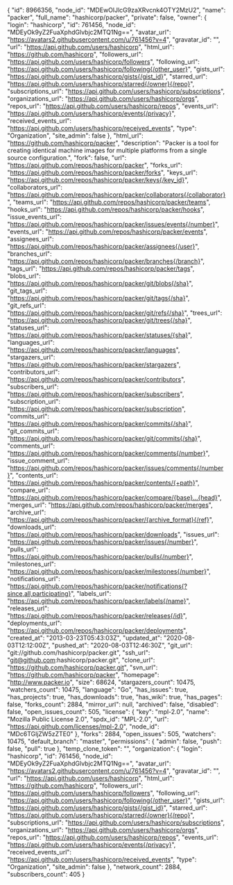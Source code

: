 {
"id": 8966356,
"node_id": "MDEwOlJlcG9zaXRvcnk4OTY2MzU2",
"name": "packer",
"full_name": "hashicorp/packer",
"private": false,
"owner": {
"login": "hashicorp",
"id": 761456,
"node_id": "MDEyOk9yZ2FuaXphdGlvbjc2MTQ1Ng==",
"avatar_url": "https://avatars2.githubusercontent.com/u/761456?v=4",
"gravatar_id": "",
"url": "https://api.github.com/users/hashicorp",
"html_url": "https://github.com/hashicorp",
"followers_url": "https://api.github.com/users/hashicorp/followers",
"following_url": "https://api.github.com/users/hashicorp/following{/other_user}",
"gists_url": "https://api.github.com/users/hashicorp/gists{/gist_id}",
"starred_url": "https://api.github.com/users/hashicorp/starred{/owner}{/repo}",
"subscriptions_url": "https://api.github.com/users/hashicorp/subscriptions",
"organizations_url": "https://api.github.com/users/hashicorp/orgs",
"repos_url": "https://api.github.com/users/hashicorp/repos",
"events_url": "https://api.github.com/users/hashicorp/events{/privacy}",
"received_events_url": "https://api.github.com/users/hashicorp/received_events",
"type": "Organization",
"site_admin": false
},
"html_url": "https://github.com/hashicorp/packer",
"description": "Packer is a tool for creating identical machine images for multiple platforms from a single source configuration.",
"fork": false,
"url": "https://api.github.com/repos/hashicorp/packer",
"forks_url": "https://api.github.com/repos/hashicorp/packer/forks",
"keys_url": "https://api.github.com/repos/hashicorp/packer/keys{/key_id}",
"collaborators_url": "https://api.github.com/repos/hashicorp/packer/collaborators{/collaborator}",
"teams_url": "https://api.github.com/repos/hashicorp/packer/teams",
"hooks_url": "https://api.github.com/repos/hashicorp/packer/hooks",
"issue_events_url": "https://api.github.com/repos/hashicorp/packer/issues/events{/number}",
"events_url": "https://api.github.com/repos/hashicorp/packer/events",
"assignees_url": "https://api.github.com/repos/hashicorp/packer/assignees{/user}",
"branches_url": "https://api.github.com/repos/hashicorp/packer/branches{/branch}",
"tags_url": "https://api.github.com/repos/hashicorp/packer/tags",
"blobs_url": "https://api.github.com/repos/hashicorp/packer/git/blobs{/sha}",
"git_tags_url": "https://api.github.com/repos/hashicorp/packer/git/tags{/sha}",
"git_refs_url": "https://api.github.com/repos/hashicorp/packer/git/refs{/sha}",
"trees_url": "https://api.github.com/repos/hashicorp/packer/git/trees{/sha}",
"statuses_url": "https://api.github.com/repos/hashicorp/packer/statuses/{sha}",
"languages_url": "https://api.github.com/repos/hashicorp/packer/languages",
"stargazers_url": "https://api.github.com/repos/hashicorp/packer/stargazers",
"contributors_url": "https://api.github.com/repos/hashicorp/packer/contributors",
"subscribers_url": "https://api.github.com/repos/hashicorp/packer/subscribers",
"subscription_url": "https://api.github.com/repos/hashicorp/packer/subscription",
"commits_url": "https://api.github.com/repos/hashicorp/packer/commits{/sha}",
"git_commits_url": "https://api.github.com/repos/hashicorp/packer/git/commits{/sha}",
"comments_url": "https://api.github.com/repos/hashicorp/packer/comments{/number}",
"issue_comment_url": "https://api.github.com/repos/hashicorp/packer/issues/comments{/number}",
"contents_url": "https://api.github.com/repos/hashicorp/packer/contents/{+path}",
"compare_url": "https://api.github.com/repos/hashicorp/packer/compare/{base}...{head}",
"merges_url": "https://api.github.com/repos/hashicorp/packer/merges",
"archive_url": "https://api.github.com/repos/hashicorp/packer/{archive_format}{/ref}",
"downloads_url": "https://api.github.com/repos/hashicorp/packer/downloads",
"issues_url": "https://api.github.com/repos/hashicorp/packer/issues{/number}",
"pulls_url": "https://api.github.com/repos/hashicorp/packer/pulls{/number}",
"milestones_url": "https://api.github.com/repos/hashicorp/packer/milestones{/number}",
"notifications_url": "https://api.github.com/repos/hashicorp/packer/notifications{?since,all,participating}",
"labels_url": "https://api.github.com/repos/hashicorp/packer/labels{/name}",
"releases_url": "https://api.github.com/repos/hashicorp/packer/releases{/id}",
"deployments_url": "https://api.github.com/repos/hashicorp/packer/deployments",
"created_at": "2013-03-23T05:43:03Z",
"updated_at": "2020-08-03T12:12:00Z",
"pushed_at": "2020-08-03T12:46:30Z",
"git_url": "git://github.com/hashicorp/packer.git",
"ssh_url": "git@github.com:hashicorp/packer.git",
"clone_url": "https://github.com/hashicorp/packer.git",
"svn_url": "https://github.com/hashicorp/packer",
"homepage": "http://www.packer.io",
"size": 68624,
"stargazers_count": 10475,
"watchers_count": 10475,
"language": "Go",
"has_issues": true,
"has_projects": true,
"has_downloads": true,
"has_wiki": true,
"has_pages": false,
"forks_count": 2884,
"mirror_url": null,
"archived": false,
"disabled": false,
"open_issues_count": 505,
"license": {
"key": "mpl-2.0",
"name": "Mozilla Public License 2.0",
"spdx_id": "MPL-2.0",
"url": "https://api.github.com/licenses/mpl-2.0",
"node_id": "MDc6TGljZW5zZTE0"
},
"forks": 2884,
"open_issues": 505,
"watchers": 10475,
"default_branch": "master",
"permissions": {
"admin": false,
"push": false,
"pull": true
},
"temp_clone_token": "",
"organization": {
"login": "hashicorp",
"id": 761456,
"node_id": "MDEyOk9yZ2FuaXphdGlvbjc2MTQ1Ng==",
"avatar_url": "https://avatars2.githubusercontent.com/u/761456?v=4",
"gravatar_id": "",
"url": "https://api.github.com/users/hashicorp",
"html_url": "https://github.com/hashicorp",
"followers_url": "https://api.github.com/users/hashicorp/followers",
"following_url": "https://api.github.com/users/hashicorp/following{/other_user}",
"gists_url": "https://api.github.com/users/hashicorp/gists{/gist_id}",
"starred_url": "https://api.github.com/users/hashicorp/starred{/owner}{/repo}",
"subscriptions_url": "https://api.github.com/users/hashicorp/subscriptions",
"organizations_url": "https://api.github.com/users/hashicorp/orgs",
"repos_url": "https://api.github.com/users/hashicorp/repos",
"events_url": "https://api.github.com/users/hashicorp/events{/privacy}",
"received_events_url": "https://api.github.com/users/hashicorp/received_events",
"type": "Organization",
"site_admin": false
},
"network_count": 2884,
"subscribers_count": 405
}
